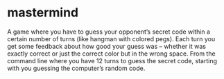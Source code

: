 # mastermind
A game where you have to guess your opponent’s secret code within a certain number of turns (like hangman with colored pegs). 
Each turn you get some feedback about how good your guess was – whether it was exactly correct or just the correct color but in the wrong space.
From the command line where you have 12 turns to guess the secret code, starting with you guessing the computer’s random code.

